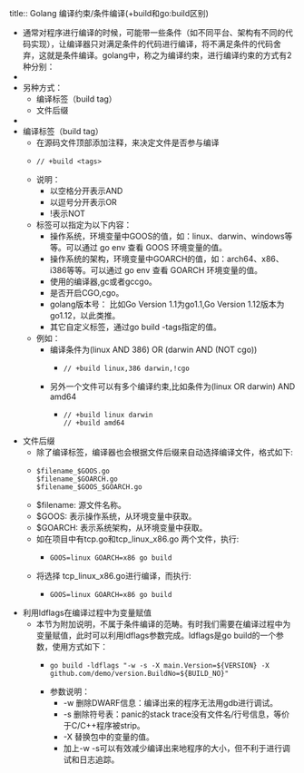 title:: Golang 编译约束/条件编译(+build和go:build区别)

- 通常对程序进行编译的时候，可能带一些条件（如不同平台、架构有不同的代码实现），让编译器只对满足条件的代码进行编译，将不满足条件的代码舍弃，这就是条件编译。golang中，称之为编译约束，进行编译约束的方式有2种分别：
-
- 另种方式：
	- 编译标签（build tag）
	- 文件后缀
-
- 编译标签（build tag）
	- 在源码文件顶部添加注释，来决定文件是否参与编译
	- ```
	  // +build <tags>
	  ```
	- 说明：
		- 以空格分开表示AND
		- 以逗号分开表示OR
		- !表示NOT
	- 标签可以指定为以下内容：
		- 操作系统，环境变量中GOOS的值，如：linux、darwin、windows等等。可以通过 go env 查看 GOOS 环境变量的值。
		- 操作系统的架构，环境变量中GOARCH的值，如：arch64、x86、i386等等。可以通过 go env 查看 GOARCH 环境变量的值。
		- 使用的编译器,gc或者gccgo。
		- 是否开启CGO,cgo。
		- golang版本号： 比如Go Version 1.1为go1.1,Go Version 1.12版本为go1.12，以此类推。
		- 其它自定义标签，通过go build -tags指定的值。
	- 例如：
		- 编译条件为(linux AND 386) OR (darwin AND (NOT cgo))
			- ```
			  // +build linux,386 darwin,!cgo
			  ```
		- 另外一个文件可以有多个编译约束,比如条件为(linux OR darwin) AND amd64
			- ```
			  // +build linux darwin
			  // +build amd64
			  ```
- 文件后缀
	- 除了编译标签，编译器也会根据文件后缀来自动选择编译文件，格式如下:
	- ```
	  $filename_$GOOS.go
	  $filename_$GOARCH.go
	  $filename_$GOOS_$GOARCH.go
	  ```
	- $filename: 源文件名称。
	- $GOOS: 表示操作系统，从环境变量中获取。
	- $GOARCH: 表示系统架构，从环境变量中获取。
	- 如在项目中有tcp.go和tcp_linux_x86.go 两个文件，执行:
		- ```
		  GOOS=linux GOARCH=x86 go build
		  ```
	- 将选择 tcp_linux_x86.go进行编译，而执行:
		- ```
		  GOOS=linux GOARCH=x86 go build
		  ```
- 利用ldflags在编译过程中为变量赋值
	- 本节为附加说明，不属于条件编译的范畴。有时我们需要在编译过程中为变量赋值，此时可以利用ldflags参数完成。ldflags是go build的一个参数，使用方式如下：
		- ```
		  go build -ldflags "-w -s -X main.Version=${VERSION} -X github.com/demo/version.BuildNo=${BUILD_NO}"
		  ```
		- 参数说明：
			- -w 删除DWARF信息：编译出来的程序无法用gdb进行调试。
			- -s 删除符号表：panic的stack trace没有文件名/行号信息，等价于C/C++程序被strip。
			- -X 替换包中的变量的值。
			- 加上-w -s可以有效减少编译出来地程序的大小，但不利于进行调试和日志追踪。